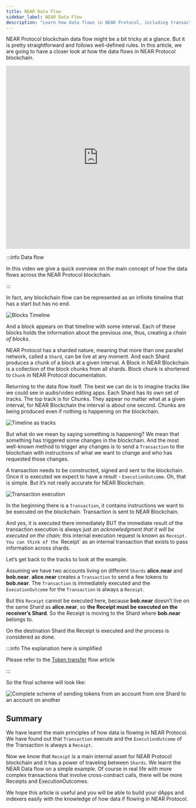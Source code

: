 ```yaml
---
title: NEAR Data Flow
sidebar_label: NEAR Data Flow
description: "Learn how data flows in NEAR Protocol, including transactions, receipts, shards, and cross-shard communication."
---
```


NEAR Protocol blockchain data flow might be a bit tricky at a glance. But it is pretty straightforward and follows well-defined rules. In this article, we are going to have a closer look at how the data flows in NEAR Protocol blockchain.

<iframe
 width="100%"
 height="500"
 src="https://www.youtube.com/embed/VSBJ-A69Km4"
 title="YouTube video player"
 frameborder="0"
 allow="accelerometer; autoplay; clipboard-write; encrypted-media; gyroscope; picture-in-picture"
 allowfullscreen>
</iframe>


:::info Data flow

In this video we give a quick overview on the main concept of how the data flows across the NEAR Protocol blockchain.

:::

In fact, any blockchain flow can be represented as an infinite timeline that has a start but has no end.


![Blocks Timeline](/assets/docs/protocol/data-flow/01-timeline.png)


And a block appears on that timeline with some interval. Each of these blocks holds the information about the previous one, thus, creating a *chain of blocks*.


NEAR Protocol has a sharded nature, meaning that more than one parallel network, called a `Shard`, can be live at any moment. And each Shard produces a chunk of a block at a given interval. A Block in NEAR Blockchain is a collection of the block chunks from all shards. Block chunk is shortened to `Chunk` in NEAR Protocol documentation.

Returning to the data flow itself. The best we can do is to imagine tracks like we could see in audio/video editing apps. Each Shard has its own set of tracks. The top track is for Chunks. They appear no matter what at a given interval, for NEAR Blockchain the interval is about one second. Chunks are being produced even if nothing is happening on the blockchain.

![Timeline as tracks](/assets/docs/protocol/data-flow/02-tracks.png)

But what do we mean by saying something is happening? We mean that something has triggered some changes in the blockchain. And the most well-known method to trigger any changes is to send a `Transaction` to the blockchain with instructions of what we want to change and who has requested those changes.

A transaction needs to be constructed, signed and sent to the blockchain. Once it is executed we expect to have a result - `ExecutionOutcome`. Oh, that is simple. But it’s not really accurate for NEAR Blockchain.

![Transaction execution](/assets/docs/protocol/data-flow/03-tx-outcome-receipt.png)

In the beginning there is a `Transaction`, it contains instructions we want to be executed on the blockchain. Transaction is sent to NEAR Blockchain.

And yes, it is executed there immediately BUT the immediate result of the transaction execution is always just *an acknowledgment that it will be executed on the chain;* this internal execution request is known as `Receipt. You can think of the `Receipt` as an internal transaction that exists to pass information across shards.

Let’s get back to the tracks to look at the example.

Assuming we have two accounts living on different `Shards` **alice.near** and **bob.near**. **alice.near** creates a `Transaction` to send a few tokens to **bob.near**. The `Transaction` is immediately executed and the `ExecutionOutcome` for the `Transaction` is always a `Receipt`.

But this `Receipt` cannot be executed here, because **bob.near** doesn’t live on the same Shard as **alice.near**, so **the Receipt must be executed on the receiver’s Shard**. So the Receipt is moving to the Shard where **bob.near** belongs to.

On the destination Shard the Receipt is executed and the process is considered as done.

:::info The explanation here is simplified

Please refer to the [Token transfer](token-transfer-flow.md) flow article

:::

So the final scheme will look like:

![Complete scheme of sending tokens from an account from one Shard to an account on another](/assets/docs/protocol/data-flow/04-send-nears-flow.png)

## Summary

We have learnt the main principles of how data is flowing in NEAR Protocol. We have found out that `Transaction` execute and the `ExecutionOutcome` of the Transaction is always a `Receipt`.

Now we know that `Receipt` is a main internal asset for NEAR Protocol blockchain and it has a power of traveling between `Shards`. We learnt the NEAR Data flow on a simple example. Of course in real life with more complex transactions that involve cross-contract calls, there will be more Receipts and ExecutionOutcomes.

We hope this article is useful and you will be able to build your dApps and indexers easily with the knowledge of how data if flowing in NEAR Protocol.

